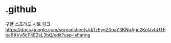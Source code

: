 # .github

구글 스프레드 시트 링크
https://docs.google.com/spreadsheets/d/1zEygZ0oaY3KNqAgc2KolJvhUTFbe6XVv6cF4E2sL3bQ/edit?usp=sharing

